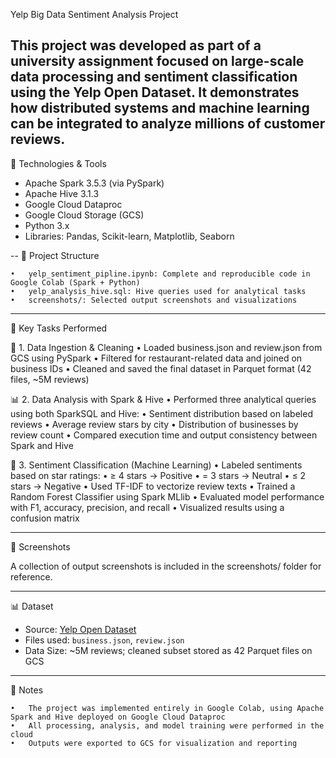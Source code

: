 Yelp Big Data Sentiment Analysis Project

This project was developed as part of a university assignment focused on large-scale data processing and sentiment classification using the Yelp Open Dataset. It demonstrates how distributed systems and machine learning can be integrated to analyze millions of customer reviews.
---

🔧 Technologies & Tools

- Apache Spark 3.5.3 (via PySpark)
- Apache Hive 3.1.3
- Google Cloud Dataproc
- Google Cloud Storage (GCS)
- Python 3.x
- Libraries: Pandas, Scikit-learn, Matplotlib, Seaborn

--
📁 Project Structure

	•	yelp_sentiment_pipline.ipynb: Complete and reproducible code in Google Colab (Spark + Python)
	•	yelp_analysis_hive.sql: Hive queries used for analytical tasks
	•	screenshots/: Selected output screenshots and visualizations
---

📌 Key Tasks Performed

🧹 1. Data Ingestion & Cleaning
	•	Loaded business.json and review.json from GCS using PySpark
	•	Filtered for restaurant-related data and joined on business IDs
	•	Cleaned and saved the final dataset in Parquet format (42 files, ~5M reviews)

📊 2. Data Analysis with Spark & Hive
	•	Performed three analytical queries using both SparkSQL and Hive:
	•	Sentiment distribution based on labeled reviews
	•	Average review stars by city
	•	Distribution of businesses by review count
	•	Compared execution time and output consistency between Spark and Hive

🤖 3. Sentiment Classification (Machine Learning)
	•	Labeled sentiments based on star ratings:
	•	≥ 4 stars → Positive
	•	= 3 stars → Neutral
	•	≤ 2 stars → Negative
	•	Used TF-IDF to vectorize review texts
	•	Trained a Random Forest Classifier using Spark MLlib
	•	Evaluated model performance with F1, accuracy, precision, and recall
	•	Visualized results using a confusion matrix

---

📂 Screenshots

A collection of output screenshots is included in the screenshots/ folder for reference.

---

📊 Dataset

- Source: [Yelp Open Dataset](https://www.yelp.com/dataset)
- Files used: `business.json`, `review.json`
- Data Size: ~5M reviews; cleaned subset stored as 42 Parquet files on GCS

---

📌 Notes

	•	The project was implemented entirely in Google Colab, using Apache Spark and Hive deployed on Google Cloud Dataproc
	•	All processing, analysis, and model training were performed in the cloud
	•	Outputs were exported to GCS for visualization and reporting
